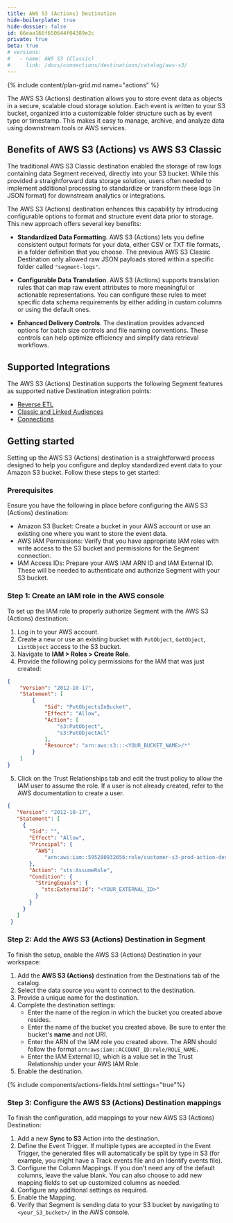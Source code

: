 ```yaml
---
title: AWS S3 (Actions) Destination
hide-boilerplate: true
hide-dossier: false
id: 66eaa166f650644f04389e2c
private: true
beta: true
# versions:
#   - name: AWS S3 (Classic)
#     link: /docs/connections/destinations/catalog/aws-s3/
---
```

{% include content/plan-grid.md name="actions" %}

The AWS S3 (Actions) destination allows you to store event data as objects in a secure, scalable cloud storage solution. Each event is written to your S3 bucket, organized into a customizable folder structure such as by event type or timestamp. This makes it easy to manage, archive, and analyze data using downstream tools or AWS services.


## Benefits of AWS S3 (Actions) vs AWS S3 Classic
The traditional AWS S3 Classic destination enabled the storage of raw logs containing data Segment received, directly into your S3 bucket. While this provided a straightforward data storage solution, users often needed to implement additional processing to standardize or transform these logs (in JSON format) for downstream analytics or integrations.

The AWS S3 (Actions) destination enhances this capability by introducing configurable options to format and structure event data prior to storage. This new approach offers several key benefits:

* **Standardized Data Formatting**. AWS S3 (Actions) lets you define consistent output formats for your data, either CSV or TXT file formats, in a folder definition that you choose. The previous AWS S3 Classic Destination only allowed raw JSON payloads stored within a specific folder called `"segment-logs"`. 

* **Configurable Data Translation**.  AWS S3 (Actions) supports translation rules that can map raw event attributes to more meaningful or actionable representations. You can configure these rules to meet specific data schema requirements by either adding in custom columns or using the default ones.

* **Enhanced Delivery Controls**. The destination provides advanced options for batch size controls and file naming conventions. These controls can help optimize efficiency and simplify data retrieval workflows.

## Supported Integrations
The AWS S3 (Actions) Destination supports the following Segment features as supported native Destination integration points: 
* [Reverse ETL](/docs/connections/reverse-etl/)
* [Classic and Linked Audiences](/docs/engage/audiences/)
* [Connections](/docs/connections/)

## Getting started
Setting up the AWS S3 (Actions) destination is a straightforward process designed to help you configure and deploy standardized event data to your Amazon S3 bucket. Follow these steps to get started:

### Prerequisites
Ensure you have the following in place before configuring the AWS S3 (Actions) destination:

- Amazon S3 Bucket: Create a bucket in your AWS account or use an existing one where you want to store the event data.
- AWS IAM Permissions: Verify that you have appropriate IAM roles with write access to the S3 bucket and permissions for the Segment connection.
- IAM Access IDs: Prepare your AWS IAM ARN ID and IAM External ID. These will be needed to authenticate and authorize Segment with your S3 bucket.


### Step 1: Create an IAM role in the AWS console
To set up the IAM role to properly authorize Segment with the AWS S3 (Actions) destination:

1. Log in to your AWS account. 
2. Create a new or use an existing bucket with `PutObject`, `GetObject`, `ListObject` access to the S3 bucket.
3. Navigate to **IAM > Roles > Create Role**.
4. Provide the following policy permissions for the IAM that was just created: 
```json
{
    "Version": "2012-10-17",
    "Statement": [
        {
            "Sid": "PutObjectsInBucket",
            "Effect": "Allow",
            "Action": [
                "s3:PutObject",
                "s3:PutObjectAcl"
            ],
            "Resource": "arn:aws:s3:::<YOUR_BUCKET_NAME>/*"
        }
    ]
}
```
5. Click on the Trust Relationships tab and edit the trust policy to allow the IAM user to assume the role. If a user is not already created, refer to the AWS documentation to create a user.
```json
{
   "Version": "2012-10-17",
   "Statement": [
     {
       "Sid": "",
       "Effect": "Allow",
       "Principal": {
         "AWS":                      
            "arn:aws:iam::595280932656:role/customer-s3-prod-action-destination-access"
       },
       "Action": "sts:AssumeRole",
       "Condition": {
         "StringEquals": {
           "sts:ExternalId": "<YOUR_EXTERNAL_ID>"
         }
       }
     }
   ]
 }
```

### Step 2: Add the AWS S3 (Actions) Destination in Segment
To finish the setup, enable the AWS S3 (Actions) Destination in your workspace:

1. Add the **AWS S3 (Actions)** destination from the Destinations tab of the catalog.
2. Select the data source you want to connect to the destination.
3. Provide a unique name for the destination.
4. Complete the destination settings:
   * Enter the name of the region in which the bucket you created above resides.
   * Enter the name of the bucket you created above. Be sure to enter the bucket's **name** and not URI.
   * Enter the ARN of the IAM role you created above. The ARN should follow the format `arn:aws:iam::ACCOUNT_ID:role/ROLE_NAME.`
   * Enter the IAM External ID, which is a value set in the Trust Relationship under your AWS IAM Role.
5. Enable the destination.

{% include components/actions-fields.html settings="true"%}

### Step 3: Configure the AWS S3 (Actions) Destination mappings
To finish the configuration, add mappings to your new AWS S3 (Actions) Destination:

1. Add a new **Sync to S3** Action into the destination. 
2. Define the Event Trigger. If multiple types are accepted in the Event Trigger, the generated files will automatically be split by type in S3 (for example, you might have a Track events file and an Identify events file).
3. Configure the Column Mappings. If you don't need any of the default columns, leave the value blank. You can also choose to add new mapping fields to set up customized columns as needed. 
4. Configure any additional settings as required.
5. Enable the Mapping.
6. Verify that Segment is sending data to your S3 bucket by navigating to `<your_S3_bucket>/` in the AWS console. 